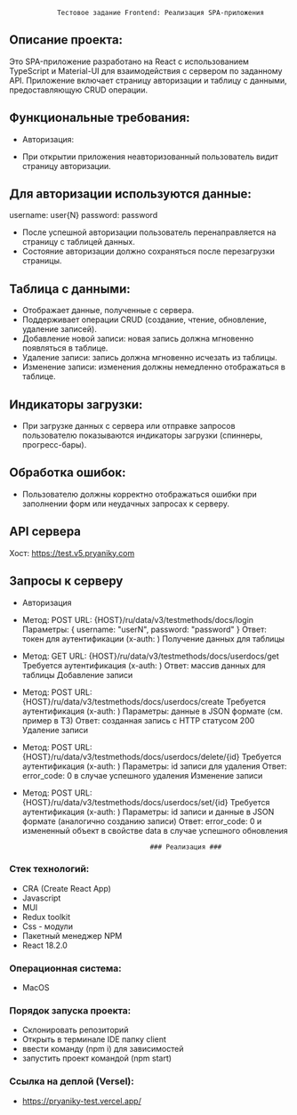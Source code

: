                 Тестовое задание Frontend: Реализация SPA-приложения

## Описание проекта:

Это SPA-приложение разработано на React с использованием TypeScript и Material-UI для взаимодействия с сервером по заданному API. Приложение включает страницу авторизации и таблицу с данными, предоставляющую CRUD операции.

## Функциональные требования:

-   Авторизация:

-   При открытии приложения неавторизованный пользователь видит страницу авторизации.

## Для авторизации используются данные:

username: user{N}
password: password

-   После успешной авторизации пользователь перенаправляется на страницу с таблицей данных.
-   Состояние авторизации должно сохраняться после перезагрузки страницы.

## Таблица с данными:

-   Отображает данные, полученные с сервера.
-   Поддерживает операции CRUD (создание, чтение, обновление, удаление записей).
-   Добавление новой записи: новая запись должна мгновенно появляться в таблице.
-   Удаление записи: запись должна мгновенно исчезать из таблицы.
-   Изменение записи: изменения должны немедленно отображаться в таблице.

## Индикаторы загрузки:

-   При загрузке данных с сервера или отправке запросов пользователю показываются индикаторы загрузки (спиннеры, прогресс-бары).

## Обработка ошибок:

-   Пользователю должны корректно отображаться ошибки при заполнении форм или неудачных запросах к серверу.

## API сервера

Хост: https://test.v5.pryaniky.com

## Запросы к серверу

-   Авторизация

*   Метод: POST
    URL: {HOST}/ru/data/v3/testmethods/docs/login
    Параметры: { username: "userN", password: "password" }
    Ответ: токен для аутентификации (x-auth: <token>)
    Получение данных для таблицы

*   Метод: GET
    URL: {HOST}/ru/data/v3/testmethods/docs/userdocs/get
    Требуется аутентификация (x-auth: <token>)
    Ответ: массив данных для таблицы
    Добавление записи

*   Метод: POST
    URL: {HOST}/ru/data/v3/testmethods/docs/userdocs/create
    Требуется аутентификация (x-auth: <token>)
    Параметры: данные в JSON формате (см. пример в ТЗ)
    Ответ: созданная запись с HTTP статусом 200
    Удаление записи

*   Метод: POST
    URL: {HOST}/ru/data/v3/testmethods/docs/userdocs/delete/{id}
    Требуется аутентификация (x-auth: <token>)
    Параметры: id записи для удаления
    Ответ: error_code: 0 в случае успешного удаления
    Изменение записи

*   Метод: POST
    URL: {HOST}/ru/data/v3/testmethods/docs/userdocs/set/{id}
    Требуется аутентификация (x-auth: <token>)
    Параметры: id записи и данные в JSON формате (аналогично созданию записи)
    Ответ: error_code: 0 и измененный объект в свойстве data в случае успешного обновления

                                        ### Реализация ###

### Стек технологий:

-   CRA (Create React App)
-   Javascript
-   MUI
-   Redux toolkit
-   Css - модули
-   Пакетный менеджер NPM
-   React 18.2.0

### Операционная система:

-   MacOS

### Порядок запуска проекта:

-   Склонировать репозиторий
-   Открыть в терминале IDE папку client
-   ввести команду (npm i) для зависимостей
-   запустить проект командой (npm start)

### Ссылка на деплой (Versel):

- https://pryaniky-test.vercel.app/
